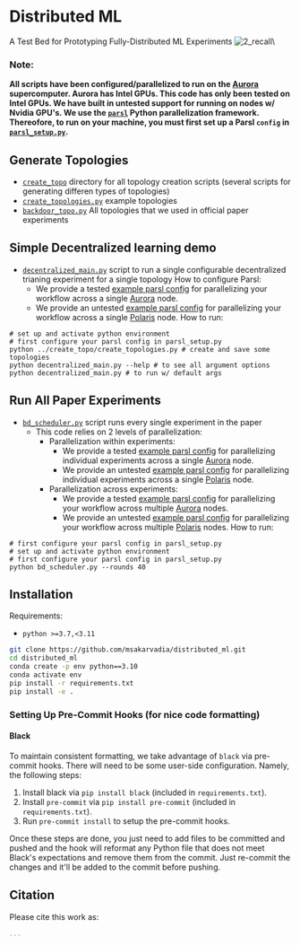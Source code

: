 # Distributed ML
A Test Bed for Prototyping Fully-Distributed ML Experiments
![2_recall](https://github.com/user-attachments/assets/210ab91c-d411-4b09-bc8e-b86e64d20fc3)\

### Note:
**All scripts have been configured/parallelized to run on the [Aurora](https://www.anl.gov/aurora) supercomputer. Aurora has Intel GPUs. This code has only been tested on Intel GPUs. We have built in untested support for running on nodes w/ Nvidia GPU's. We use the [`parsl`](https://parsl.readthedocs.io/en/stable/index.html) Python parallelization framework. Thereofore, to run on your machine, you must first set up a Parsl `config` in [`parsl_setup.py`](https://github.com/msakarvadia/distributed_ml/blob/main/src/experiments/parsl_setup.py).**

## Generate Topologies

- [`create_topo`](https://github.com/msakarvadia/distributed_ml/tree/main/src/create_topo) directory for all topology creation scripts (several scripts for generating differen types of topologies)
- [`create_topologies.py`](https://github.com/msakarvadia/distributed_ml/blob/main/src/create_topo/create_topologies.py) example topologies
- [`backdoor_topo.py`](https://github.com/msakarvadia/distributed_ml/blob/main/src/create_topo/backdoor_topo.py) All topologies that we used in official paper experiments

## Simple Decentralized learning demo

- [`decentralized_main.py`](https://github.com/msakarvadia/distributed_ml/blob/main/src/experiments/decentralized_main.py) script to run a single configurable decentralized trianing experiment for a single topology
How to configure Parsl:
  - We provide a tested [example parsl config](https://github.com/msakarvadia/distributed_ml/blob/main/src/experiments/parsl_setup.py#L168) for parallelizing your workflow across a single [Aurora](https://www.alcf.anl.gov/aurora) node.
  - We provide an untested [example parsl config](https://github.com/msakarvadia/distributed_ml/blob/main/src/experiments/parsl_setup.py#L194) for parallelizing your workflow across a single [Polaris](https://www.alcf.anl.gov/polaris) node.
How to run:
```
# set up and activate python environment
# first configure your parsl config in parsl_setup.py
python ../create_topo/create_topologies.py # create and save some topologies
python decentralized_main.py --help # to see all argument options
python decentralized_main.py # to run w/ default args
```

## Run All Paper Experiments

- [`bd_scheduler.py`](https://github.com/msakarvadia/distributed_ml/blob/main/src/experiments/bd_scheduler.py) script runs every single experiment in the paper
  - This code relies on 2 levels of parallelization:
    - Parallelization within experiments:
      - We provide a tested [example parsl config](https://github.com/msakarvadia/distributed_ml/blob/main/src/experiments/parsl_setup.py#L168) for parallelizing individual experiments across a single [Aurora](https://www.alcf.anl.gov/aurora) node.
      - We provide an untested [example parsl config](https://github.com/msakarvadia/distributed_ml/blob/main/src/experiments/parsl_setup.py#L194) for parallelizing individual experiments across a single [Polaris](https://www.alcf.anl.gov/polaris) node.
    - Parallelization across experiments:
      - We provide a tested [example parsl config](https://github.com/msakarvadia/distributed_ml/blob/main/src/experiments/parsl_setup.py#L144) for parallelizing your workflow across multiple [Aurora](https://www.alcf.anl.gov/aurora) nodes.
      - We provide an untested [example parsl config](https://github.com/msakarvadia/distributed_ml/blob/main/src/experiments/parsl_setup.py#L119) for parallelizing your workflow across multiple [Polaris](https://www.alcf.anl.gov/polaris) nodes.
How to run:
```
# first configure your parsl config in parsl_setup.py
# set up and activate python environment
# first configure your parsl config in parsl_setup.py
python bd_scheduler.py --rounds 40 
```


## Installation

Requirements:
- `python >=3.7,<3.11`
```bash
git clone https://github.com/msakarvadia/distributed_ml.git
cd distributed_ml
conda create -p env python==3.10
conda activate env
pip install -r requirements.txt
pip install -e .
```
### Setting Up Pre-Commit Hooks (for nice code formatting)

#### Black

To maintain consistent formatting, we take advantage of `black` via pre-commit hooks.
There will need to be some user-side configuration. Namely, the following steps:

1. Install black via `pip install black` (included in `requirements.txt`).
2. Install `pre-commit` via `pip install pre-commit` (included in `requirements.txt`).
3. Run `pre-commit install` to setup the pre-commit hooks.

Once these steps are done, you just need to add files to be committed and pushed and the hook will reformat any Python file that does not meet Black's expectations and remove them from the commit. Just re-commit the changes and it'll be added to the commit before pushing.

## Citation

Please cite this work as:

```bibtex
...
```
